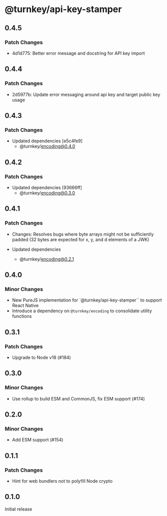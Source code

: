 # @turnkey/api-key-stamper

## 0.4.5

### Patch Changes

- 4d1d775: Better error message and docstring for API key import

## 0.4.4

### Patch Changes

- 2d5977b: Update error messaging around api key and target public key usage

## 0.4.3

### Patch Changes

- Updated dependencies [e5c4fe9]
  - @turnkey/encoding@0.4.0

## 0.4.2

### Patch Changes

- Updated dependencies [93666ff]
  - @turnkey/encoding@0.3.0

## 0.4.1

### Patch Changes

- Changes: Resolves bugs where byte arrays might not be sufficiently padded (32 bytes are expected for x, y, and d elements of a JWK)

- Updated dependencies
  - @turnkey/encoding@0.2.1

## 0.4.0

### Minor Changes

- New PureJS implementation for `@turnkey/api-key-stamper`` to support React Native
- Introduce a dependency on `@turnkey/encoding` to consolidate utility functions

## 0.3.1

### Patch Changes

- Upgrade to Node v18 (#184)

## 0.3.0

### Minor Changes

- Use rollup to build ESM and CommonJS, fix ESM support (#174)

## 0.2.0

### Minor Changes

- Add ESM support (#154)

## 0.1.1

### Patch Changes

- Hint for web bundlers not to polyfill Node crypto

## 0.1.0

Initial release
